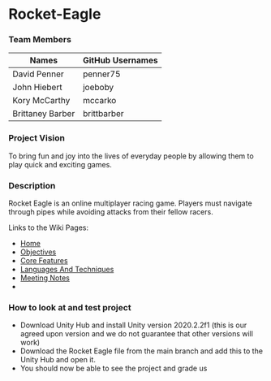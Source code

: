 # Rocket-Eagle

### Team Members 
|     Names       | GitHub Usernames |
| -------------   |  -------------   |
| David Penner    | penner75         |
| John Hiebert    | joeboby          |
| Kory McCarthy   | mccarko          |
| Brittaney Barber| brittbarber      |


### Project Vision  
To bring fun and joy into the lives of everyday people by allowing them to play quick and exciting games.

### Description
Rocket Eagle is an online multiplayer racing game. Players must navigate through pipes while avoiding attacks from their fellow racers. 


Links to the Wiki Pages:
- [Home](https://github.com/Rocket-Eagle/Rocket-Eagle/wiki)
- [Objectives](https://github.com/Rocket-Eagle/Rocket-Eagle/wiki)
- [Core Features](https://github.com/Rocket-Eagle/Rocket-Eagle/wiki)
- [Languages And Techniques](https://github.com/Rocket-Eagle/Rocket-Eagle/wiki/Languages-And-Techniques)
- [Meeting Notes](https://github.com/Rocket-Eagle/Rocket-Eagle/wiki/Meetings)
- 
### How to look at and test project
- Download Unity Hub and install Unity version 2020.2.2f1 (this is our agreed upon version and we do not guarantee that other versions will work)
- Download the Rocket Eagle file from the main branch and add this to the Unity Hub and open it.
- You should now be able to see the project and grade us
